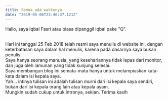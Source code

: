 ```yaml
---
title: Semua ada waktunya
date: "2019-05-06T23:46:37.121Z"
---
```


Hallo, saya Iqbal Fasri atau biasa dipanggil iqbal pake "Q".

<br>
Hari ini tanggal 25 Feb 2018 telah resmi saya menulis di website ini, dengan keterbatasan saya dalam hal menulis, karena pada dasarnya saya bukan penulis.

<br>
Saya hanya seorang manusia, yang kesehariannya tidak lepas dari monitor, dan juga oleh lamunan yang tidak kunjung selesai.

<br>
Saya membangun blog ini semata-mata hanya untuk melampiaskan kata-kata dalam isi kepala saya.

<br>
Yah... intinya tulisan ini adalah tulisan murni dari isi kepala saya sendiri, bukan dari isi kepala orang lain atau kepala ayam.

<br>
Mungkin sudah cukup untuk intronya, sekian. Terima kasih

<br>

